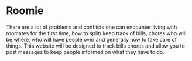 # Roomie
There are a lot of problems and conflicts one can encounter living with roomates for the first time, how to split/ keep track of bills,
chores who will be where, who will have people over and generally how to take care of things. This website will be designed to track
bills chores and allow you to post messages to keep people informed on what they have to do.

